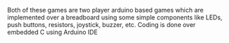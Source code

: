 Both of these games are two player arduino based games which are implemented over a breadboard using some simple components like LEDs, push buttons, resistors, joystick, buzzer, etc. Coding is done over embedded C using Arduino IDE
